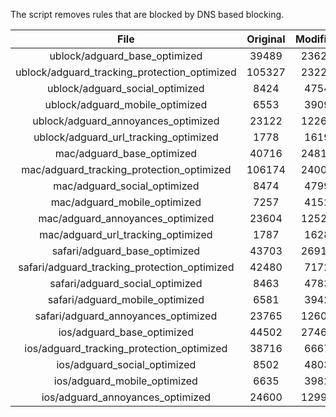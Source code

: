 The script removes rules that are blocked by DNS based blocking.


| File | Original | Modified |
|:----:|:-----:|:-----:|
| ublock/adguard_base_optimized | 39489 | 23623 |
| ublock/adguard_tracking_protection_optimized | 105327 | 23225 |
| ublock/adguard_social_optimized | 8424 | 4754 |
| ublock/adguard_mobile_optimized | 6553 | 3909 |
| ublock/adguard_annoyances_optimized | 23122 | 12265 |
| ublock/adguard_url_tracking_optimized | 1778 | 1619 |
| mac/adguard_base_optimized | 40716 | 24816 |
| mac/adguard_tracking_protection_optimized | 106174 | 24001 |
| mac/adguard_social_optimized | 8474 | 4799 |
| mac/adguard_mobile_optimized | 7257 | 4152 |
| mac/adguard_annoyances_optimized | 23604 | 12526 |
| mac/adguard_url_tracking_optimized | 1787 | 1628 |
| safari/adguard_base_optimized | 43703 | 26910 |
| safari/adguard_tracking_protection_optimized | 42480 | 7172 |
| safari/adguard_social_optimized | 8463 | 4783 |
| safari/adguard_mobile_optimized | 6581 | 3942 |
| safari/adguard_annoyances_optimized | 23765 | 12609 |
| ios/adguard_base_optimized | 44502 | 27468 |
| ios/adguard_tracking_protection_optimized | 38716 | 6667 |
| ios/adguard_social_optimized | 8502 | 4803 |
| ios/adguard_mobile_optimized | 6635 | 3982 |
| ios/adguard_annoyances_optimized | 24600 | 12995 |